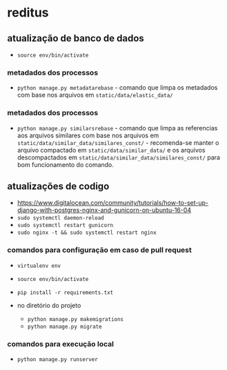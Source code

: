 # reditus

## atualização de banco de dados
 - `source env/bin/activate`
 ### metadados dos processos
   - `python manage.py metadatarebase`
    - comando que limpa os metadados com base nos arquivos em `static/data/elastic_data/`
 ### metadados dos processos
   - `python manage.py similarsrebase`
    - comando que limpa as referencias aos arquivos similares com base nos arquivos em `static/data/similar_data/similares_const/`
    - recomenda-se manter o arquivo compactado em `static/data/similar_data/` e os arquivos descompactados em `static/data/similar_data/similares_const/` para bom funcionamento do comando.

## atualizações de codigo
 - https://www.digitalocean.com/community/tutorials/how-to-set-up-django-with-postgres-nginx-and-gunicorn-on-ubuntu-16-04
 - `sudo systemctl daemon-reload`
 - `sudo systemctl restart gunicorn`
 - `sudo nginx -t && sudo systemctl restart nginx`

### comandos para configuração em caso de pull request
 - `virtualenv env`
 - `source env/bin/activate`
 - `pip install -r requirements.txt`

 - no diretório do projeto
    - `python manage.py makemigrations`
    - `python manage.py migrate`

### comandos para execução local
 - `python manage.py runserver`
